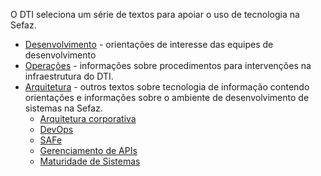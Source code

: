 O DTI seleciona um série de textos para apoiar o uso de tecnologia na Sefaz.
- [Desenvolvimento](/Wiki-de-Arquitetura-e-Padrões-do-DTI/Biblioteca/Desenvolvimento/Padrões-de-desenvolvimento) - orientações de interesse das equipes de desenvolvimento
- [Operações](/Wiki-de-Arquitetura-e-Padrões-do-DTI/Biblioteca/Operações) - informações sobre procedimentos para intervenções na infraestrutura do DTI.
- [Arquitetura](/Wiki-de-Arquitetura-e-Padrões-do-DTI/Biblioteca/Arquitetura) - outros textos sobre tecnologia de informação contendo orientações e informações sobre o ambiente de desenvolvimento de sistemas na Sefaz.
  - [Arquitetura corporativa](/Wiki-de-Arquitetura-e-Padrões-do-DTI/Biblioteca/Arquitetura/Arquitetura-corporativa)
  - [DevOps](/Wiki-de-Arquitetura-e-Padrões-do-DTI/Biblioteca/Arquitetura/DevOps)
  - [SAFe](/Wiki-de-Arquitetura-e-Padrões-do-DTI/Biblioteca/Governança/SAFe-%2D-Scaled-Agile-Framework)
  - [Gerenciamento de APIs](/Wiki-de-Arquitetura-e-Padrões-do-DTI/Biblioteca/Arquitetura/API/Gerenciamento-de-APIs)
  - [Maturidade de Sistemas](/Wiki-de-Arquitetura-e-Padrões-do-DTI/Biblioteca/Arquitetura/Maturidade-de-Sistemas)
